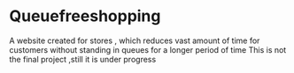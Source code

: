 # Queuefreeshopping
A website created for stores , which reduces vast amount of time for customers without standing in queues for a longer period of time 
This is not the final project ,still it is under progress
